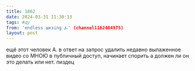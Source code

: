 ```yaml
---
title: 1862
date: 2024-03-31 11:30:13
tags: #ду
from: 'endless шизing ⍼' (channel1162404975)
layout: post
---
```


ещё этот человек А. в ответ на запрос удалить недавно вылаженное видео со МНОЮ в публичный доступ, начинает спорить а должен ли он это делать или нет. пиздец


